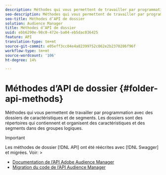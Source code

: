 ```yaml
---
description: Méthodes qui vous permettent de travailler par programmation avec des dossiers de caractéristiques et de segments. Les dossiers sont des répertoires qui contiennent et organisent des caractéristiques et des segments dans des groupes logiques.
seo-description: Méthodes qui vous permettent de travailler par programmation avec des dossiers de caractéristiques et de segments. Les dossiers sont des répertoires qui contiennent et organisent des caractéristiques et des segments dans des groupes logiques.
seo-title: Méthodes d’API de dossier
solution: Audience Manager
title: Méthodes d’API de dossier
uuid: ebb6290e-98c0-472e-ba04-eb5dac036425
feature: API
translation-type: tm+mt
source-git-commit: e05eff3cc04e4a82399752c862e2b2370286f96f
workflow-type: tm+mt
source-wordcount: '106'
ht-degree: 14%

---
```



# Méthodes d’API de dossier {#folder-api-methods}

Méthodes qui vous permettent de travailler par programmation avec des dossiers de caractéristiques et de segments. Les dossiers sont des répertoires qui contiennent et organisent des caractéristiques et des segments dans des groupes logiques.

<!-- api-folders.xml -->

>[!IMPORTANT]
>
>Les méthodes de dossier [!DNL API] ont été réécrites avec [!DNL Swagger] et migrées. Voir:  >
>* [Documentation de l’API Adobe Audience Manager](https://bank.demdex.com/portal/swagger/index.html)
>* [Migration du code de l’API Audience Manager](../../api/api-swagger-migration.md)